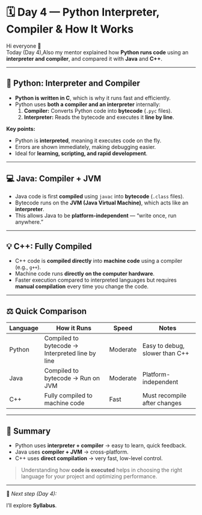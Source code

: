 # 🗓️ Day 4 — Python Interpreter, Compiler & How It Works

Hi everyone 👋  
Today (Day 4),Also my mentor explained how **Python runs code** using an **interpreter and compiler**, and compared it with **Java** and **C++**.  

---

## 🐍 Python: Interpreter and Compiler

- **Python is written in C**, which is why it runs fast and efficiently.  
- Python uses **both a compiler and an interpreter** internally:
  1. **Compiler:** Converts Python code into **bytecode** (`.pyc` files).  
  2. **Interpreter:** Reads the bytecode and executes it **line by line**.  

**Key points:**
- Python is **interpreted**, meaning it executes code on the fly.  
- Errors are shown immediately, making debugging easier.  
- Ideal for **learning, scripting, and rapid development**.

---

## 💻 Java: Compiler + JVM

- Java code is first **compiled** using `javac` into **bytecode** (`.class` files).  
- Bytecode runs on the **JVM (Java Virtual Machine)**, which acts like an **interpreter**.  
- This allows Java to be **platform-independent** — “write once, run anywhere.”

---

## 💡 C++: Fully Compiled

- C++ code is **compiled directly** into **machine code** using a compiler (e.g., `g++`).  
- Machine code runs **directly on the computer hardware**.  
- Faster execution compared to interpreted languages but requires **manual compilation** every time you change the code.

---

## ⚖️ Quick Comparison

| Language | How it Runs | Speed | Notes |
|----------|------------|-------|-------|
| Python | Compiled to bytecode → Interpreted line by line | Moderate | Easy to debug, slower than C++ |
| Java | Compiled to bytecode → Run on JVM | Moderate | Platform-independent |
| C++ | Fully compiled to machine code | Fast | Must recompile after changes |

---

## 🧠 Summary

- Python uses **interpreter + compiler** → easy to learn, quick feedback.  
- Java uses **compiler + JVM** → cross-platform.  
- C++ uses **direct compilation** → very fast, low-level control.  

> Understanding how **code is executed** helps in choosing the right language for your project and optimizing performance.

---

📘 *Next step (Day 4):*  

I’ll explore **Syllabus**.